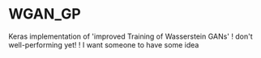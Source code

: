 # WGAN_GP
Keras implementation of 'improved Training of Wasserstein GANs'
! don't well-performing yet!
! I want someone to have some idea
